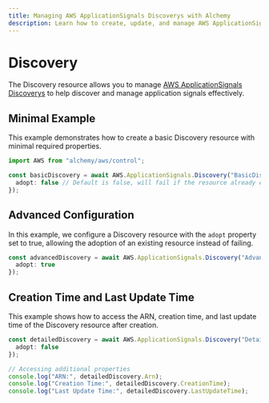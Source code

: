 ```yaml
---
title: Managing AWS ApplicationSignals Discoverys with Alchemy
description: Learn how to create, update, and manage AWS ApplicationSignals Discoverys using Alchemy Cloud Control.
---
```


# Discovery

The Discovery resource allows you to manage [AWS ApplicationSignals Discoverys](https://docs.aws.amazon.com/applicationsignals/latest/userguide/) to help discover and manage application signals effectively.

## Minimal Example

This example demonstrates how to create a basic Discovery resource with minimal required properties.

```ts
import AWS from "alchemy/aws/control";

const basicDiscovery = await AWS.ApplicationSignals.Discovery("BasicDiscovery", {
  adopt: false // Default is false, will fail if the resource already exists
});
```

## Advanced Configuration

In this example, we configure a Discovery resource with the `adopt` property set to true, allowing the adoption of an existing resource instead of failing.

```ts
const advancedDiscovery = await AWS.ApplicationSignals.Discovery("AdvancedDiscovery", {
  adopt: true
});
```

## Creation Time and Last Update Time

This example shows how to access the ARN, creation time, and last update time of the Discovery resource after creation.

```ts
const detailedDiscovery = await AWS.ApplicationSignals.Discovery("DetailedDiscovery", {
  adopt: false
});

// Accessing additional properties
console.log("ARN:", detailedDiscovery.Arn);
console.log("Creation Time:", detailedDiscovery.CreationTime);
console.log("Last Update Time:", detailedDiscovery.LastUpdateTime);
```